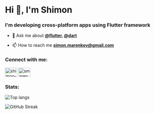 <h1 align="left">Hi 👋, I'm Shimon</h1>
<h3 align="left">I'm developing cross-platform apps using Flutter framework</h3>

<!-- - 🔭 I’m currently working on [todo_app](https://github.com/smarenkov/todo_app) -->

- 💬 Ask me about **[@flutter](https://github.com/flutter), [@dart](https://github.com/dart-lang)** 

- 📫 How to reach me **simon.marenkov@gmail.com**

<h3 align="left">Connect with me:</h3>
<!-- LinkedIn -->
<a href="https://linkedin.com/in/shimon-marenkov/" target="blank"><img align="center" src="https://raw.githubusercontent.com/rahuldkjain/github-profile-readme-generator/master/src/images/icons/Social/linked-in-alt.svg" alt="shimon-marenkov/" height="30" width="40" /></a>
<!-- LeetCode -->
<a href="https://www.leetcode.com/smarenkov" target="blank"><img align="center" src="https://raw.githubusercontent.com/rahuldkjain/github-profile-readme-generator/master/src/images/icons/Social/leet-code.svg" alt="smarenkov" height="30" width="40" /></a>
</p>

<!-- Stats -->
<h3 align="left">Stats:</h3>

<!-- Top langs stats -->
![Top langs](https://github-readme-stats.vercel.app/api/top-langs?username=smarenkov&layout=compact&hide=cmake,c%2B%2B,ruby)

<!-- Streak -->
![GitHub Streak](https://streak-stats.demolab.com?user=smarenkov&card_width=299&card_height=163.35&background=FFFEFE&hide_total_contributions=true&hide_longest_streak=true)


<!--
**smarenkov/smarenkov** is a ✨ _special_ ✨ repository because its `README.md` (this file) appears on your GitHub profile.

Here are some ideas to get you started:

- 🔭 I’m currently working on ...
- 🌱 I’m currently learning ...
- 👯 I’m looking to collaborate on ...
- 🤔 I’m looking for help with ...
- 💬 Ask me about ...
- 📫 How to reach me: ...
- 😄 Pronouns: ...
- ⚡ Fun fact: ...
-->
